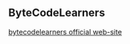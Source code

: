 ## ByteCodeLearners
<a href="https://www.bytecodelearners.club">bytecodelearners official web-site</a>
